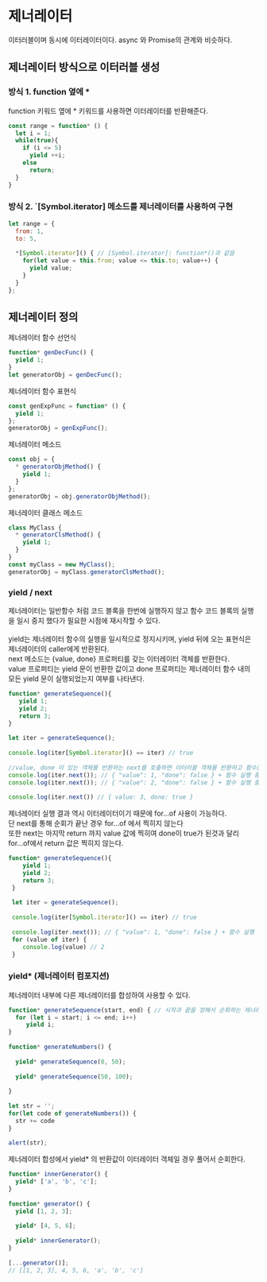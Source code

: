 # 제너레이터
이터러블이며 동시에 이터레이터이다.
async 와 Promise의 관계와 비슷하다.

## 제너레이터 방식으로 이터러블 생성

### 방식 1. function 옆에 *
function 키워드 옆에 * 키워드를 사용하면 이터레이터를 반환해준다.
```js
const range = function* () {
  let i = 1; 
  while(true){ 
    if (i <= 5)
      yield ++i;
    else
      return;
  }
}
```

### 방식 2. `[Symbol.iterator] 메소드를 제너레이터를 사용하여 구현
```js
let range = {
  from: 1,
  to: 5,
 
  *[Symbol.iterator]() { // [Symbol.iterator]: function*()과 같음
    for(let value = this.from; value <= this.to; value++) {
      yield value;
    }
  }
};
```

## 제너레이터 정의

제너레이터 함수 선언식
```js
function* genDecFunc() {
  yield 1;
}
let generatorObj = genDecFunc();
```

제너레이터 함수 표현식
```js
const genExpFunc = function* () {
  yield 1;
};
generatorObj = genExpFunc();
```

제너레이터 메소드
```js
const obj = {
  * generatorObjMethod() {
    yield 1;
  }
};
generatorObj = obj.generatorObjMethod();
```

제너레이터 클래스 메소드 
```js
class MyClass {
  * generatorClsMethod() {
    yield 1;
  }
}
const myClass = new MyClass();
generatorObj = myClass.generatorClsMethod();
```

### yield / next
제너레이터는 일반함수 처럼 코드 블록을 한번에 실행하지 않고 함수 코드 블록의 실행을 일시 중지 했다가 필요한 시점에 재시작할 수 있다.<br><br>
yield는 제너레이터 함수의 실행을 일시적으로 정지시키며, yield 뒤에 오는 표현식은 제너레이터의 caller에게 반환된다.<br>
next 메소드는 {value, done} 프로퍼티를 갖는 이터레이터 객체를 반환한다.<br>
value 프로퍼티는 yield 문이 반환한 값이고 done 프로퍼티는 제너레이터 함수 내의 모든 yield 문이 실행되었는지 여부를 나타낸다.

```js
function* generateSequence(){
   yield 1; 
   yield 2; 
   return 3;
}
 
let iter = generateSequence();
 
console.log(iter[Symbol.iterator]() == iter) // true
 
//value, done 이 있는 객체를 반환하는 next를 호출하면 이터러블 객체를 반환하고 함수는 일시중단 된다.
console.log(iter.next()); // { "value": 1, "done": false } + 함수 실행 중단
console.log(iter.next()); // { "value": 2, "done": false } + 함수 실행 중단
 
console.log(iter.next()) // { value: 3, done: true }
```

제너레이터 실행 결과 역시 이터레이터이기 때문에 for...of 사용이 가능하다.<br>
단 next를 통해 순회가 끝난 경우 for...of 에서 찍히지 않는다<br>
또한 next는 마지막 return 까지 value 값에 찍히여 done이 true가 된것과 달리 for...of에서 return 값은 찍히지 않는다.
```js
function* generateSequence(){
    yield 1; 
    yield 2; 
    return 3;
 }
  
 let iter = generateSequence();
  
 console.log(iter[Symbol.iterator]() == iter) // true
  
 console.log(iter.next()); // { "value": 1, "done": false } + 함수 실행 중단
 for (value of iter) {
    console.log(value) // 2
 }
```

### yield* (제너레이터 컴포지션)
제너레이터 내부에 다른 제너레이터를 합성하여 사용할 수 있다.

```js
function* generateSequence(start, end) { // 시작과 끝을 정해서 순회하는 제너레이터
  for (let i = start; i <= end; i++) 
     yield i;
}
 
function* generateNumbers() {
 
  yield* generateSequence(0, 50);
 
  yield* generateSequence(50, 100);
 
}
 
let str = '';
for(let code of generateNumbers()) {
  str += code
}
 
alert(str);
```

제너레이터 합성에서 yield* 의 반환값이 이터레이터 객체일 경우 풀어서 순회한다.
```js
function* innerGenerator() {
  yield* ['a', 'b', 'c'];
}
 
function* generator() {
  yield [1, 2, 3]; 
 
  yield* [4, 5, 6]; 
 
  yield* innerGenerator();
}
 
[...generator()];
// [[1, 2, 3], 4, 5, 6, 'a', 'b', 'c']
```